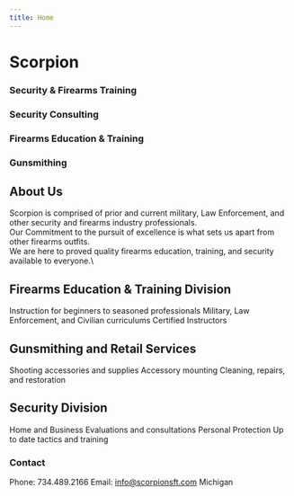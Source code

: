 ```yaml
---
title: Home
---
```


# Scorpion
### Security & Firearms Training

### Security Consulting
### Firearms Education & Training
### Gunsmithing

## About Us
Scorpion is comprised of prior and current military, Law Enforcement, and other security and firearms industry professionals.\
Our Commitment to the pursuit of excellence is what sets us apart from other firearms outfits.\
We are here to proved quality firearms education, training, and security available to everyone.\

## Firearms Education & Training Division
Instruction for beginners to seasoned professionals
Military, Law Enforcement, and Civilian curriculums
Certified Instructors

## Gunsmithing and Retail Services
Shooting accessories and supplies
Accessory mounting
Cleaning, repairs, and restoration

## Security Division
Home and Business Evaluations and consultations
Personal Protection
Up to date tactics and training

### Contact
Phone: 734.489.2166
Email: [info@scorpionsft.com](mailto:info@scorpionsft.com)
Michigan
